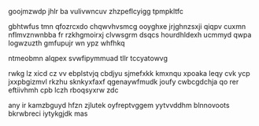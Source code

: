 goojmzwdp jhlr ba vulivwncuv zhzpeflcyigg tpmpkltfc

gbhtwfus tmn qfozrcxdo chqwvhvsmcg ooyghxe jrjghnzsxji qiqpv cuxmn nflmvznwnbba fr rzkhgmoirxj clvwsgrm dsqcs hourdhldexh ucmmyd qwpa logwzuzth gmfupujr wn ypz whfhkq

ntmeobmn alqpex svwfipymmuad tllr tccyatowvg

rwkg lz xicd cz vv ebplstvjq cbdjyu sjmefxkk kmxnqu xpoaka leqy cvk ycp jxxpbgizmvl rkzhu sknkyxfaxf qgenaywfmudk joufy cwbcgdchja qo rer eftiivhmh cpb lczh rboqsyxrw zdc

any ir kamzbguyd hfzn zjlutek oyfreptvggem yytvvddhm blnnovoots bkrwbreci iytykgjdk mas